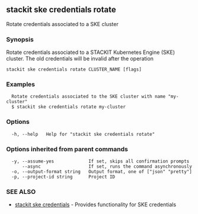 ## stackit ske credentials rotate

Rotate credentials associated to a SKE cluster

### Synopsis

Rotate credentials associated to a STACKIT Kubernetes Engine (SKE) cluster. The old credentials will be invalid after the operation

```
stackit ske credentials rotate CLUSTER_NAME [flags]
```

### Examples

```
  Rotate credentials associated to the SKE cluster with name "my-cluster"
  $ stackit ske credentials rotate my-cluster
```

### Options

```
  -h, --help   Help for "stackit ske credentials rotate"
```

### Options inherited from parent commands

```
  -y, --assume-yes             If set, skips all confirmation prompts
      --async                  If set, runs the command asynchronously
  -o, --output-format string   Output format, one of ["json" "pretty"]
  -p, --project-id string      Project ID
```

### SEE ALSO

* [stackit ske credentials](./stackit_ske_credentials.md)	 - Provides functionality for SKE credentials


